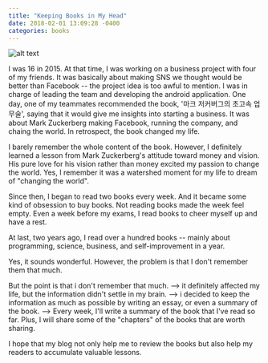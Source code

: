 ```yaml
---
title: "Keeping Books in My Head"
date: 2018-02-01 13:09:28 -0400
categories: books
---
```

 
 ![alt text](https://i.imgur.com/09coNyB.jpg "My first book I got impressed by")
 

I was 16 in 2015. At that time, I was working on a business project with four of my friends. It was basically about making SNS we thought would be better than Facebook -- the project idea is too awful to mention. I was in charge of leading the team and developing the android application. One day, one of my teammates recommended the book, '마크 저커버그의 초고속 업무술', saying that it would give me insights into starting a business. It was about Mark Zuckerberg making Facebook, running the company, and chaing the world. In retrospect, the book changed my life. 

I barely remember the whole content of the book. However, I definitely learned a lesson from Mark Zuckerberg's attitude toward money and vision. His pure love for his vision rather than money excited my passion to change the world. Yes, I remember it was a watershed moment for my life to dream of "changing the world". 

Since then, I began to read two books every week. And it became some kind of obsession to buy books. Not reading books made the week feel empty. Even a week before my exams, I read books to cheer myself up and have a rest. 

At last, two years ago, I read over a hundred books -- mainly about programming, science, business, and self-improvement in a year. 

Yes, it sounds wonderful. However, the problem is that I don't remember them that much. 







But the point is that i don't remember that much. --> it definitely affected my life, but the information didn't settle in my brain. --> i decided to keep the information as much as possible by writing an essay, or even a summary of the book. --> Every week, I'll write a summary of the book that I've read so far. Plus, I will share some of the "chapters" of the books that are worth sharing. 

I hope that my blog not only help me to review the books but also help my readers to accumulate valuable lessons. 












